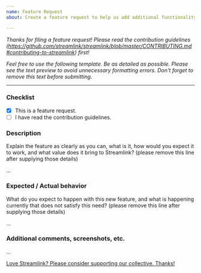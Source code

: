 ```yaml
---
name: Feature Request
about: Create a feature request to help us add additional functionality to Streamlink

---
```


*Thanks for filing a feature request!*
*Please read the contribution guidelines (https://github.com/streamlink/streamlink/blob/master/CONTRIBUTING.md#contributing-to-streamlink) first!*

*Feel free to use the following template. Be as detailed as possible.*
*Please see the text preview to avoid unnecessary formatting errors.*
*Don't forget to remove this text before submitting.*

----

### Checklist

- [x] This is a feature request.
- [ ] I have read the contribution guidelines.

### Description

Explain the feature as clearly as you can, what is it, how would you expect it to work, and what value does it bring to Streamlink? (please remove this line after supplying those details)

...

### Expected / Actual behavior

What do you expect to happen with this new feature, and what is happening currently that does not satisfy this need? (please remove this line after supplying those details)

...

### Additional comments, screenshots, etc.

...


[Love Streamlink? Please consider supporting our collective. Thanks!](https://opencollective.com/streamlink/donate)
